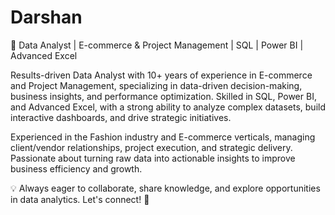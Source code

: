 # Darshan
🚀 Data Analyst | E-commerce & Project Management | SQL | Power BI | Advanced Excel

Results-driven Data Analyst with 10+ years of experience in E-commerce and Project Management, specializing in data-driven decision-making, business insights, and performance optimization. Skilled in SQL, Power BI, and Advanced Excel, with a strong ability to analyze complex datasets, build interactive dashboards, and drive strategic initiatives.

Experienced in the Fashion industry and E-commerce verticals, managing client/vendor relationships, project execution, and strategic delivery. Passionate about turning raw data into actionable insights to improve business efficiency and growth.

💡 Always eager to collaborate, share knowledge, and explore opportunities in data analytics. Let's connect! 🚀




